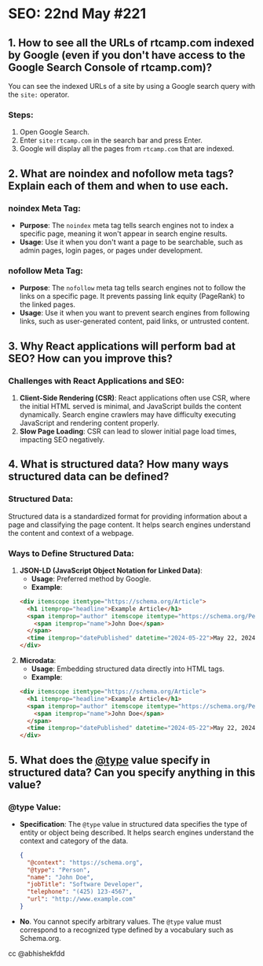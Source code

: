 # SEO: 22nd May #221
## 1. How to see all the URLs of rtcamp.com indexed by Google (even if you don't have access to the Google Search Console of rtcamp.com)?
You can see the indexed URLs of a site by using a Google search query with the `site:` operator.
### Steps:
1. Open Google Search.
2. Enter `site:rtcamp.com` in the search bar and press Enter.
3. Google will display all the pages from `rtcamp.com` that are indexed.

## 2. What are noindex and nofollow meta tags? Explain each of them and when to use each.

### noindex Meta Tag:

- **Purpose**: The `noindex` meta tag tells search engines not to index a specific page, meaning it won't appear in search engine results.
- **Usage**: Use it when you don't want a page to be searchable, such as admin pages, login pages, or pages under development.
### nofollow Meta Tag:

- **Purpose**: The `nofollow` meta tag tells search engines not to follow the links on a specific page. It prevents passing link equity (PageRank) to the linked pages.
- **Usage**: Use it when you want to prevent search engines from following links, such as user-generated content, paid links, or untrusted content.
## 3. Why React applications will perform bad at SEO? How can you improve this?
### Challenges with React Applications and SEO:

1. **Client-Side Rendering (CSR)**: React applications often use CSR, where the initial HTML served is minimal, and JavaScript builds the content dynamically. Search engine crawlers may have difficulty executing JavaScript and rendering content properly.
2. **Slow Page Loading**: CSR can lead to slower initial page load times, impacting SEO negatively.
## 4. What is structured data? How many ways structured data can be defined?
### Structured Data:

Structured data is a standardized format for providing information about a page and classifying the page content. It helps search engines understand the content and context of a webpage.

### Ways to Define Structured Data:

1. **JSON-LD (JavaScript Object Notation for Linked Data)**:
    - **Usage**: Preferred method by Google.
    - **Example**: 
	```html
	<div itemscope itemtype="https://schema.org/Article">
	  <h1 itemprop="headline">Example Article</h1>
	  <span itemprop="author" itemscope itemtype="https://schema.org/Person">
	    <span itemprop="name">John Doe</span>
	  </span>
	  <time itemprop="datePublished" datetime="2024-05-22">May 22, 2024</time>
	</div>
	```
1. **Microdata**:    
    - **Usage**: Embedding structured data directly into HTML tags.
    - **Example**:
	```html
	<div itemscope itemtype="https://schema.org/Article">
	  <h1 itemprop="headline">Example Article</h1>
	  <span itemprop="author" itemscope itemtype="https://schema.org/Person">
	    <span itemprop="name">John Doe</span>
	  </span>
	  <time itemprop="datePublished" datetime="2024-05-22">May 22, 2024</time>
	</div>
	
	```
## 5. What does the [@type](https://github.com/type) value specify in structured data? Can you specify anything in this value?
### @type Value:

- **Specification**: The `@type` value in structured data specifies the type of entity or object being described. It helps search engines understand the context and category of the data.
	```json
	{
	  "@context": "https://schema.org",
	  "@type": "Person",
	  "name": "John Doe",
	  "jobTitle": "Software Developer",
	  "telephone": "(425) 123-4567",
	  "url": "http://www.example.com"
	}
	```

- **No**. You cannot specify arbitrary values. The `@type` value must correspond to a recognized type defined by a vocabulary such as Schema.org.

cc @abhishekfdd